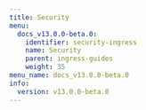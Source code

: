 ```yaml
---
title: Security
menu:
  docs_v13.0.0-beta.0:
    identifier: security-ingress
    name: Security
    parent: ingress-guides
    weight: 35
menu_name: docs_v13.0.0-beta.0
info:
  version: v13.0.0-beta.0
---
```


